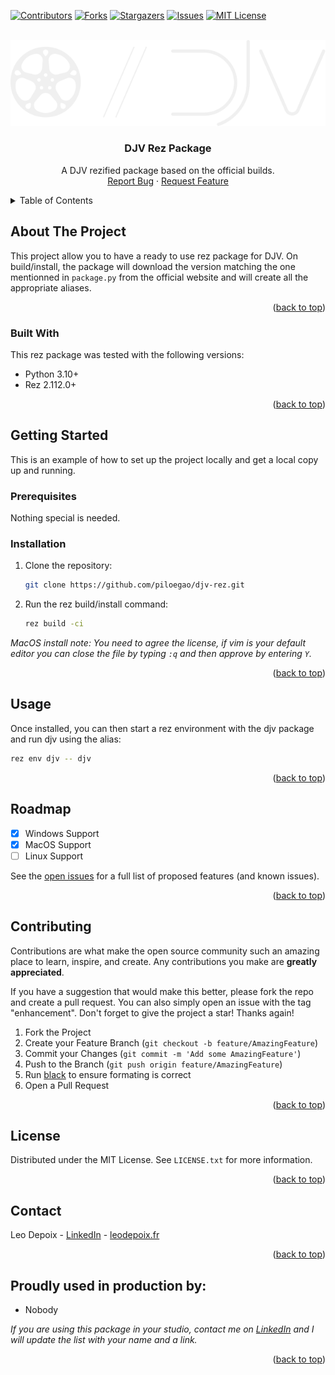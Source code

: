 <!-- Template: https://github.com/othneildrew/Best-README-Template/blob/master/README.md -->

<a name="readme-top"></a>


<!-- PROJECT SHIELDS -->
<!--
*** I'm using markdown "reference style" links for readability.
*** Reference links are enclosed in brackets [ ] instead of parentheses ( ).
*** See the bottom of this document for the declaration of the reference variables
*** for contributors-url, forks-url, etc. This is an optional, concise syntax you may use.
*** https://www.markdownguide.org/basic-syntax/#reference-style-links
-->
[![Contributors][contributors-shield]][contributors-url]
[![Forks][forks-shield]][forks-url]
[![Stargazers][stars-shield]][stars-url]
[![Issues][issues-shield]][issues-url]
[![MIT License][license-shield]][license-url]


<!-- PROJECT LOGO -->
<br />
<div align="center">
  <a href="https://github.com/piloegao/djv-rez">
    <img src="images/djv_logo.svg" alt="Logo">
  </a>

  <h3 align="center">DJV Rez Package</h3>

  <p align="center">
    A DJV rezified package based on the official builds.
    <br />
    <a href="https://github.com/piloegao/djv-rez/issues">Report Bug</a>
    ·
    <a href="https://github.com/piloegao/djv-rez/issues">Request Feature</a>
  </p>
</div>



<!-- TABLE OF CONTENTS -->
<details>
  <summary>Table of Contents</summary>
  <ol>
    <li>
      <a href="#about-the-project">About The Project</a>
      <ul>
        <li><a href="#built-with">Built With</a></li>
      </ul>
    </li>
    <li>
      <a href="#getting-started">Getting Started</a>
      <ul>
        <li><a href="#prerequisites">Prerequisites</a></li>
        <li><a href="#installation">Installation</a></li>
      </ul>
    </li>
    <li><a href="#usage">Usage</a></li>
    <li><a href="#roadmap">Roadmap</a></li>
    <li><a href="#contributing">Contributing</a></li>
    <li><a href="#license">License</a></li>
    <li><a href="#contact">Contact</a></li>
    <li><a href="#acknowledgments">Acknowledgments</a></li>
  </ol>
</details>



<!-- ABOUT THE PROJECT -->
## About The Project

This project allow you to have a ready to use rez package for DJV. On build/install, the package will download the version matching the one mentionned in `package.py` from the official website and will create all the appropriate aliases.

<p align="right">(<a href="#readme-top">back to top</a>)</p>



### Built With

This rez package was tested with the following versions:

* Python 3.10+
* Rez 2.112.0+

<p align="right">(<a href="#readme-top">back to top</a>)</p>



<!-- GETTING STARTED -->
## Getting Started

This is an example of how to set up the project locally and get a local copy up and running.

### Prerequisites

Nothing special is needed.

### Installation


1. Clone the repository:
   ```sh
   git clone https://github.com/piloegao/djv-rez.git
   ```
2. Run the rez build/install command:
   ```sh
   rez build -ci
   ```

*MacOS install note: You need to agree the license, if vim is your default editor you can close the file by typing `:q` and then approve by entering `Y`.*

<p align="right">(<a href="#readme-top">back to top</a>)</p>



<!-- USAGE EXAMPLES -->
## Usage

Once installed, you can then start a rez environment with the djv package and run djv using the alias:
```sh
rez env djv -- djv
```

<p align="right">(<a href="#readme-top">back to top</a>)</p>



<!-- ROADMAP -->
## Roadmap

- [x] Windows Support
- [x] MacOS Support
- [ ] Linux Support

See the [open issues](https://github.com/piloegao/djv-rez/issues) for a full list of proposed features (and known issues).

<p align="right">(<a href="#readme-top">back to top</a>)</p>



<!-- CONTRIBUTING -->
## Contributing

Contributions are what make the open source community such an amazing place to learn, inspire, and create. Any contributions you make are **greatly appreciated**.

If you have a suggestion that would make this better, please fork the repo and create a pull request. You can also simply open an issue with the tag "enhancement".
Don't forget to give the project a star! Thanks again!

1. Fork the Project
2. Create your Feature Branch (`git checkout -b feature/AmazingFeature`)
3. Commit your Changes (`git commit -m 'Add some AmazingFeature'`)
4. Push to the Branch (`git push origin feature/AmazingFeature`)
5. Run [black](https://github.com/psf/black) to ensure formating is correct
5. Open a Pull Request

<p align="right">(<a href="#readme-top">back to top</a>)</p>



<!-- LICENSE -->
## License

Distributed under the MIT License. See `LICENSE.txt` for more information.

<p align="right">(<a href="#readme-top">back to top</a>)</p>



<!-- CONTACT -->
## Contact

Leo Depoix - [LinkedIn][linkedin-url] - [leodepoix.fr](http://www.leodepoix.fr)

<p align="right">(<a href="#readme-top">back to top</a>)</p>



<!-- ACKNOWLEDGMENTS -->
## Proudly used in production by:

* Nobody

_If you are using this package in your studio, contact me on [LinkedIn][linkedin-url] and I will update the list with your name and a link._


<p align="right">(<a href="#readme-top">back to top</a>)</p>


<!-- MARKDOWN LINKS & IMAGES -->
<!-- https://www.markdownguide.org/basic-syntax/#reference-style-links -->
[contributors-shield]: https://img.shields.io/github/contributors/piloegao/djv-rez.svg?style=for-the-badge
[contributors-url]: https://github.com/piloegao/djv-rez/graphs/contributors
[forks-shield]: https://img.shields.io/github/forks/piloegao/djv-rez.svg?style=for-the-badge
[forks-url]: https://github.com/piloegao/djv-rez/network/members
[stars-shield]: https://img.shields.io/github/stars/piloegao/djv-rez.svg?style=for-the-badge
[stars-url]: https://github.com/piloegao/djv-rez/stargazers
[issues-shield]: https://img.shields.io/github/issues/piloegao/djv-rez.svg?style=for-the-badge
[issues-url]: https://github.com/piloegao/djv-rez/issues
[license-shield]: https://img.shields.io/github/license/piloegao/djv-rez.svg?style=for-the-badge
[license-url]: https://github.com/piloegao/djv-rez/blob/master/LICENSE.txt
[djv-url]: https://darbyjohnston.github.io/DJV/
[linkedin-url]: https://linkedin.com/in/piloegao